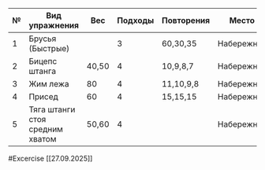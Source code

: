 
| №   | Вид упражнения                  | Вес   | Подходы | Повторения | Место      |
| --- | ------------------------------- | ----- | ------- | ---------- | ---------- |
| 1   | Брусья (Быстрые)                |       | 3       | 60,30,35   | Набережная |
| 2   | Бицепс штанга                   | 40,50 | 4       | 10,9,8,7   | Набережная |
| 3   | Жим лежа                        | 80    | 4       | 11,10,9,8  | Набережная |
| 4   | Присед                          | 60    | 4       | 15,15,15   | Набережная |
| 5   | Тяга штанги стоя средним хватом | 50,60 | 4       |            | Набережная |

#Excercise
[[27.09.2025]]